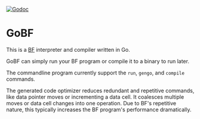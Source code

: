 [![Godoc](https://godoc.org/github.com/linux4life798/gobf/gobflib?status.png)](https://godoc.org/github.com/linux4life798/gobf/gobflib)

# GoBF
This is a [BF][wikipedia-bf] interpreter and compiler written in Go.

GoBF can simply run your BF program or compile it to a binary to run later.

The commandline program currently support the `run`, `gengo`, and `compile`
commands.

The generated code optimizer reduces redundant and repetitive commands,
like data pointer moves or incrementing a data cell.
It coalesces multiple moves or data cell changes into one operation.
Due to BF's repetitive nature, this typically increases the BF program's
performance dramatically.

[wikipedia-bf]: https://en.wikipedia.org/wiki/Brainfuck